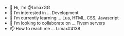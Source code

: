 - 👋 Hi, I’m @LimaxGG
- 👀 I’m interested in ... Development
- 🌱 I’m currently learning ... Lua, HTML, CSS, Javascript
- 💞️ I’m looking to collaborate on ... Fivem servers
- 📫 How to reach me ... Limax#4138

<!---
LimaxGG/LimaxGG is a ✨ special ✨ repository because its `README.md` (this file) appears on your GitHub profile.
You can click the Preview link to take a look at your changes.
--->
